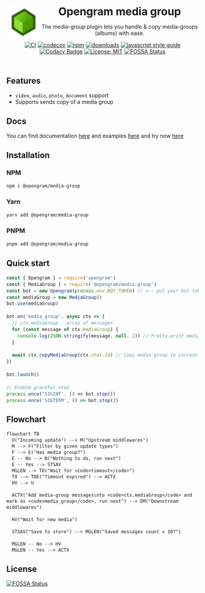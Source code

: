 <header>
<img src="https://raw.githubusercontent.com/OpengramJS/opengram/master/docs/media/Logo.svg" alt="logo" height="90" align="left">
<h1 style="display: inline">Opengram media group</h1>

The media-group plugin lets you handle & copy media-groups (albums) with ease.

[![CI][ci-image]][ci-url] [![codecov][codecov-image]][codecov-url] [![npm][npm-image]][npm-url] [![downloads][downloads-image]][downloads-url] [![javascript style guide][standard-image]][standard-url] [![Codacy Badge][codacy-image]][codacy-url] [![License: MIT][license-image]][license-url] [![FOSSA Status][fossa-image]][fossa-url]

</header>

## Features
*   `video`, `audio`, `photo`, `document` support
*   Supports sends copy of a media group

## Docs

You can find documentation [here](https://media-group.opengram.dev) and examples [here](https://github.com/OpengramJS/media-group/tree/master/examples) and try now [here](https://replit.com/team/Opengram)

## Installation

### NPM
```bash
npm i @opengram/media-group
```

### Yarn
```bash
yarn add @opengram/media-group
```

### PNPM
```bash
pnpm add @opengram/media-group
```

## Quick start

```js
const { Opengram } = require('opengram')
const { MediaGroup } = require('@opengram/media-group')
const bot = new Opengram(process.env.BOT_TOKEN) // <-- put your bot token here (https://t.me/BotFather)
const mediaGroup = new MediaGroup()
bot.use(mediaGroup)

bot.on('media_group', async ctx => {
  // ctx.mediaGroup - array of messages
  for (const message of ctx.mediaGroup) {
    console.log(JSON.stringify(message, null, 2)) // Pretty-print media group messages to console
  }

  await ctx.copyMediaGroup(ctx.chat.id) // Copy media-group to current chat
})

bot.launch()

// Enable graceful stop
process.once('SIGINT', () => bot.stop())
process.once('SIGTERM', () => bot.stop())

```

## Flowchart
```mermaid
flowchart TB
  U("Incoming update") --> M("Upstream middlewares")
  M --> F("Filter by given update types")
  F --> E("Has media group?")
  E -- No --> N("Nothing to do, run next")
  E -- Yes --> STSAV
  MGLEN --> TO("Wait for <code>timeout</code>")
  TO --> TOE("Timeout expired") --> ACTX
  HV --> U

  ACTX("Add media-group messages\nto <code>ctx.mediaGroup</code> and mark as <code>media_group</code>, run next") --> DM("Downstream middlewares")

  HV("Wait for new media")

  STSAV("Save to store") --> MGLEN("Saved messages count = 10?")

  MGLEN -- No --> HV
  MGLEN -- Yes --> ACTX
```

## License
[![FOSSA Status](https://app.fossa.com/api/projects/git%2Bgithub.com%2FOpengramJS%2Fmedia-group.svg?type=large)](https://app.fossa.com/projects/git%2Bgithub.com%2FOpengramJS%2Fmedia-group?ref=badge_large)

[codecov-image]: https://codecov.io/gh/OpengramJS/media-group/branch/master/graph/badge.svg?token=
[codecov-url]: https://codecov.io/gh/OpengramJS/media-group
[license-image]: https://img.shields.io/badge/License-MIT-yellow.svg
[license-url]: https://opensource.org/licenses/MIT
[codacy-image]: https://app.codacy.com/project/badge/Grade/3afaecc924bb4df985be63cf65fdf97d
[codacy-url]: https://app.codacy.com/gh/OpengramJS/media-group/dashboard?utm_source=gh&utm_medium=referral&utm_content=&utm_campaign=Badge_grade
[ci-image]: https://github.com/OpengramJS/media-group/actions/workflows/ci.yml/badge.svg?branch=master
[ci-url]: https://github.com/OpengramJS/media-group/actions/workflows/ci.yml
[npm-image]: https://img.shields.io/npm/v/@opengram/media-group.svg
[npm-url]: https://npmjs.com/package/@opengram/media-group
[downloads-image]: https://img.shields.io/npm/dm/@opengram/media-group.svg
[downloads-url]: https://npmjs.com/package/@opengram/media-group
[standard-image]: https://img.shields.io/badge/code_style-standard-brightgreen.svg
[standard-url]: https://standardjs.com
[fossa-image]: https://app.fossa.com/api/projects/git%2Bgithub.com%2FOpengramJS%2Fmedia-group.svg?type=shield
[fossa-url]: https://app.fossa.com/projects/git%2Bgithub.com%2FOpengramJS%2Fmedia-group?ref=badge_shield
